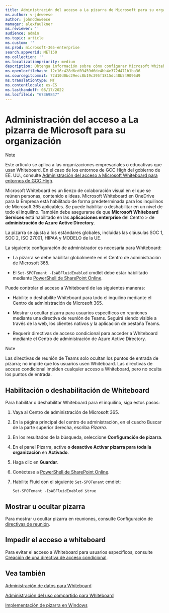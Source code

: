 ```yaml
---
title: Administración del acceso a La pizarra de Microsoft para su organización
ms.author: v-jdeweese
author: johnddeweese
manager: alexfaulkner
ms.reviewer: ''
audience: admin
ms.topic: article
ms.custom: ''
ms.prod: microsoft-365-enterprise
search.appverid: MET150
ms.collection: ''
ms.localizationpriority: medium
description: Obtenga información sobre cómo configurar Microsoft Whiteboard para su organización en el Centro de administración de Microsoft 365.
ms.openlocfilehash: 12c16c428d6cd03459d6de4bb4e372d471b1ba36
ms.sourcegitcommit: 72d10d0bc29ecc8b19c395f1815dc48b549096d9
ms.translationtype: MT
ms.contentlocale: es-ES
ms.lasthandoff: 08/17/2022
ms.locfileid: "67369847"
---
```

# <a name="manage-access-to-microsoft-whiteboard-for-your-organization"></a>Administración del acceso a La pizarra de Microsoft para su organización

>[!NOTE]
> Este artículo se aplica a las organizaciones empresariales o educativas que usan Whiteboard. En el caso de los entornos de GCC High del gobierno de EE. UU., consulte [Administración del acceso a Microsoft Whiteboard para entornos de GCC High](manage-whiteboard-access-gcc-high.md).

Microsoft Whiteboard es un lienzo de colaboración visual en el que se reúnen personas, contenido e ideas. Microsoft Whiteboard en OneDrive para la Empresa está habilitado de forma predeterminada para los inquilinos de Microsoft 365 aplicables. Se puede habilitar o deshabilitar en un nivel de todo el inquilino. También debe asegurarse de que **Microsoft Whiteboard Services** está habilitado en las **aplicaciones enterprise** del Centro  >  de **administración de Azure Active Directory**.

La pizarra se ajusta a los estándares globales, incluidas las cláusulas SOC 1, SOC 2, ISO 27001, HIPAA y MODELO de la UE. 

La siguiente configuración de administrador es necesaria para Whiteboard:

- La pizarra se debe habilitar globalmente en el Centro de administración de Microsoft 365.

- El <code>Set-SPOTenant -IsWBFluidEnabled</code> cmdlet debe estar habilitado mediante [PowerShell de SharePoint Online](/powershell/sharepoint/sharepoint-online/connect-sharepoint-online).

Puede controlar el acceso a Whiteboard de las siguientes maneras:

- Habilite o deshabilite Whiteboard para todo el inquilino mediante el Centro de administración de Microsoft 365.

- Mostrar u ocultar pizarra para usuarios específicos en reuniones mediante una directiva de reunión de Teams. Seguirá siendo visible a través de la web, los clientes nativos y la aplicación de pestaña Teams.

- Requerir directivas de acceso condicional para acceder a Whiteboard mediante el Centro de administración de Azure Active Directory.

>[!NOTE]
> Las directivas de reunión de Teams solo ocultan los puntos de entrada de pizarra; no impide que los usuarios usen Whiteboard. Las directivas de acceso condicional impiden cualquier acceso a Whiteboard, pero no oculta los puntos de entrada.

## <a name="enable-or-disable-whiteboard"></a>Habilitación o deshabilitación de Whiteboard

Para habilitar o deshabilitar Whiteboard para el inquilino, siga estos pasos:

1. Vaya al Centro de administración de Microsoft 365.

2. En la página principal del centro de administración, en el cuadro Buscar de la parte superior derecha, escriba *Pizarra*.

3. En los resultados de la búsqueda, seleccione **Configuración de pizarra**.

4. En el panel Pizarra, active **o desactive Activar pizarra para toda la organización** en **Activado**.

5. Haga clic en **Guardar**.

6. Conéctese a [PowerShell de SharePoint Online](/powershell/sharepoint/sharepoint-online/connect-sharepoint-online).

7. Habilite Fluid con el siguiente <code>Set-SPOTenant</code> cmdlet:

   <pre><code class="lang-powershell">Set-SPOTenant -IsWBFluidEnabled $true</code></pre>
 
## <a name="show-or-hide-whiteboard"></a>Mostrar u ocultar pizarra

Para mostrar u ocultar pizarra en reuniones, consulte Configuración de [directivas de reunión](/microsoftteams/meeting-policies-content-sharing). 

## <a name="prevent-access-to-whiteboard"></a>Impedir el acceso a whiteboard

Para evitar el acceso a Whiteboard para usuarios específicos, consulte [Creación de una directiva de acceso condicional](/azure/active-directory/conditional-access/concept-conditional-access-policies).

## <a name="see-also"></a>Vea también

[Administración de datos para Whiteboard](manage-data-organizations.md)

[Administración del uso compartido para Whiteboard](manage-sharing-organizations.md)

[Implementación de pizarra en Windows](deploy-on-windows-organizations.md)
